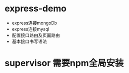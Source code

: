 # express-demo

- express连接mongoDb
- express连接mysql
- 配置接口路由及页面路由
- 基本接口书写语法

# supervisor 需要npm全局安装